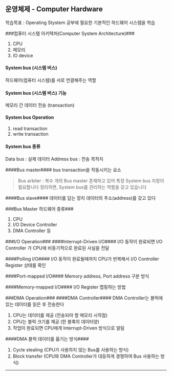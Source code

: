 ## 운영체제 - Computer Hardware ##

학습목표 : Operating Stystem 공부에 필요한 기본적인 하드웨어 시스템을 학습

###컴퓨터 시스템 아키텍처(Computer System Architecture)###
1.	CPU
2. 메모리
3. IO device

#### System bus (시스템 버스) ####
하드웨어(컴퓨터 시스템)를 서로 연결해주는 역할

#### System bus (시스템 버스) 기능 ####
메모리 간 데이터 전송 (transaction)

#### System bus Operation ####
1.  read transaction
2.  write transaction

#### System bus 종류 ####
Data bus : 실제 데이터
Address bus : 전송 목적지

####Bus master####
bus transaction을 작동시키는 요소
> Bus arbiter : 복수 개의 Bus master 존재하고 있어 특정 System bus 지정이 필요합니다
> 정리하면, System bus를 관리하는 역할을 갖고 있습니다

####Bus slave####
데이터를 담는 장치
데이터의 주소(address)를 갖고 있다

###Bus Master 하드웨어 종류###
1. CPU
2. I/O Device Controller
3. DMA Controller 등

###I/O Operation###
####Interrupt-Driven I/O####
I/O 동작이 완료되면 I/O Controller 가 CPU에 비동기적으로 완료된 사실을 전달

####Polling I/O####
I/O 동작이 완료될때까지 CPU가 반복해서 I/O Controller Register 상태를 확인

####Port-mapped I/O#### 
Memory address, Port address 구분 방식

####Memory-mapped I/O####
I/O Register 맵핑하는 방법


###DMA Operation###
####DMA Controller####
DMA Controller는 블럭에 있는 데이터를 읽은 후 전송한다 
1. CPU는 데이터를 제공 (전송되야 할 메모리 시작점)
2. CPU는 블럭 크기를 제공 (한 블록의 데이터양)
3. 작업이 완료되면 CPU에게 Interrupt-Driven 방식으로 알림 

####DMA 블럭 데이터를 옮기는 방식####
1. Cycle stealing (CPU가 사용하지 않는 Bus를 사용하는 방식)  
2. Block transfer (CPU와 DMA Controller가 대등하게 경쟁하여 Bus 사용하는 방식)

---